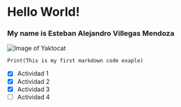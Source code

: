 # Hello World!
### My name is Esteban Alejandro Villegas Mendoza

![Image of Yaktocat](https://octodex.github.com/images/yaktocat.png)

```
Print(This is my first markdown code exaple)
```

- [x] Actividad 1
- [x] Actividad 2
- [x] Actividad 3
- [ ] Actividad 4

